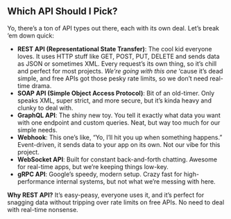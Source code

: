 ## Which API Should I Pick?

Yo, there’s a ton of API types out there, each with its own deal. Let’s break ‘em down quick:

- **REST API (Representational State Transfer)**: The cool kid everyone loves. It uses HTTP stuff like GET, POST, PUT, DELETE and sends data as JSON or sometimes XML. Every request’s its own thing, so it’s chill and perfect for most projects. *We’re going with this one* ‘cause it’s dead simple, and free APIs got those pesky rate limits, so we don’t need real-time drama.
- **SOAP API (Simple Object Access Protocol)**: Bit of an old-timer. Only speaks XML, super strict, and more secure, but it’s kinda heavy and clunky to deal with.
- **GraphQL API**: The shiny new toy. You tell it exactly what data you want with one endpoint and custom queries. Neat, but way too much for our simple needs.
- **Webhook**: This one’s like, “Yo, I’ll hit you up when something happens.” Event-driven, it sends data to your app on its own. Not our vibe for this project.
- **WebSocket API**: Built for constant back-and-forth chatting. Awesome for real-time apps, but we’re keeping things low-key.
- **gRPC API**: Google’s speedy, modern setup. Crazy fast for high-performance internal systems, but not what we’re messing with here.

**Why REST API?** It’s easy-peasy, everyone uses it, and it’s perfect for snagging data without tripping over rate limits on free APIs. No need to deal with real-time nonsense.
